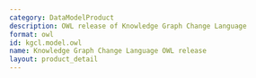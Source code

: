 ```yaml
---
category: DataModelProduct
description: OWL release of Knowledge Graph Change Language
format: owl
id: kgcl.model.owl
name: Knowledge Graph Change Language OWL release
layout: product_detail
---
```

